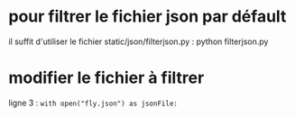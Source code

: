 # pour filtrer le fichier json par défault

il suffit d'utiliser le fichier static/json/filterjson.py : python filterjson.py

# modifier le fichier à filtrer

ligne 3 : `with open("fly.json") as jsonFile:`
